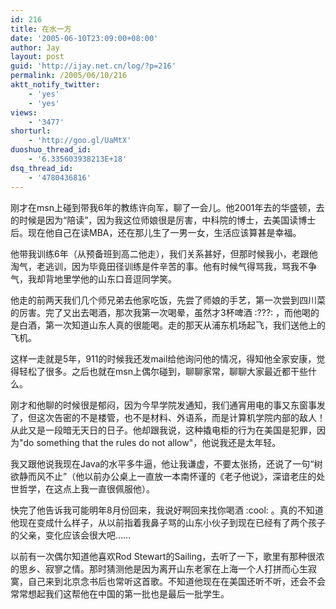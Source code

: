```yaml
---
id: 216
title: 在水一方
date: '2005-06-10T23:09:00+08:00'
author: Jay
layout: post
guid: 'http://ijay.net.cn/log/?p=216'
permalink: /2005/06/10/216
aktt_notify_twitter:
    - 'yes'
    - 'yes'
views:
    - '3477'
shorturl:
    - 'http://goo.gl/UaMtX'
duoshuo_thread_id:
    - '6.335603938213E+18'
dsq_thread_id:
    - '4780436816'
---
```


<p>刚才在msn上碰到带我6年的教练许向军，聊了一会儿。他2001年去的华盛顿，去的时候是因为“陪读”，因为我这位师娘很是厉害，中科院的博士，去美国读博士后。现在他自己在读MBA，还在那儿生了一男一女，生活应该算甚是幸福。 </p>
<p>他带我训练6年（从预备班到高二他走），我们关系甚好，但那时候我小，老跟他淘气，老逃训，因为毕竟田径训练是件辛苦的事。他有时候气得骂我，骂我不争气，我却背地里学他的山东口音逗同学笑。 </p>
<p>他走的前两天我们几个师兄弟去他家吃饭，先尝了师娘的手艺，第一次尝到四川菜的厉害。完了又出去喝酒，那次我第一次喝晕，虽然才3杯啤酒 :???: ，而他喝的是白酒，第一次知道山东人真的很能喝。走的那天从浦东机场起飞，我们送他上的飞机。 </p>
<p>这样一走就是5年，911的时候我还发mail给他询问他的情况，得知他全家安康，觉得轻松了很多。之后也就在msn上偶尔碰到，聊聊家常，聊聊大家最近都干些什么。 </p>
<p>刚才和他聊的时候很是郁闷，因为今早学院发通知，我们通宵用电的事又东窗事发了，但这次告密的不是楼管，也不是材料、外语系，而是计算机学院内部的敌人！从此又是一段暗无天日的日子。他却跟我说，这种撬电柜的行为在美国是犯罪，因为"do something that the rules do not allow"，他说我还是太年轻。 </p>
<p>我又跟他说我现在Java的水平多牛逼，他让我谦虚，不要太张扬，还说了一句“树欲静而风不止”（他以前办公桌上一直放一本南怀谨的《老子他说》，深谙老庄的处世哲学，在这点上我一直很佩服他）。 </p>
<p>快完了他告诉我可能明年8月份回来，我说好啊回来找你喝酒 :cool: 。真的不知道他现在变成什么样子，从以前指着我鼻子骂的山东小伙子到现在已经有了两个孩子的父亲，变化应该会很大吧…… </p>
<p>以前有一次偶尔知道他喜欢Rod Stewart的Sailing，去听了一下，歌里有那种很浓的思乡、寂寥之情。那时猜测他是因为离开山东老家在上海一个人打拼而心生寂寞，自己来到北京念书后也常听这首歌。不知道他现在在美国还听不听，还会不会常常想起我们这帮他在中国的第一批也是最后一批学生。</p>